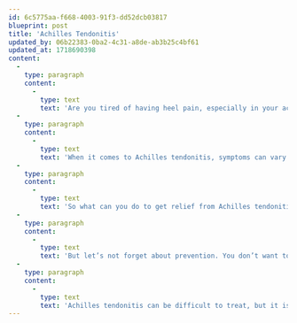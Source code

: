 ```yaml
---
id: 6c5775aa-f668-4003-91f3-dd52dcb03817
blueprint: post
title: 'Achilles Tendonitis'
updated_by: 06b22383-0ba2-4c31-a8de-ab3b25c4bf61
updated_at: 1718690398
content:
  -
    type: paragraph
    content:
      -
        type: text
        text: 'Are you tired of having heel pain, especially in your aching Achilles tendon? There are things you can do to get the relief you deserve. Achilles tendonitis a painful condition that can keep you from your favorite activities and even impact your daily life. But don’t worry, we’ve got you covered with everything you need to know about this condition.'
  -
    type: paragraph
    content:
      -
        type: text
        text: 'When it comes to Achilles tendonitis, symptoms can vary from constant to intermittent. Whether it’s a constant ache in the back of your heel or stiffness in your calf, it can be hard to move around without discomfort. What causes Achilles tendonitis? Causes include but are not limited to overuse, repetitive strain, and tight calf muscles. If you’re an athlete or engage in high-impact activities like running and jumping, you’re at a higher risk of developing this painful condition. And if you’re wearing improper footwear, it’s only going to make things worse.'
  -
    type: paragraph
    content:
      -
        type: text
        text: 'So what can you do to get relief from Achilles tendonitis? First and foremost, rest is crucial for healing the tendon. But that doesn’t mean you have to sit on the sidelines forever. Ice therapy is a great way to reduce inflammation and pain, while stretching exercises and physical therapy can help improve flexibility and strength in the calf muscles. And if you need a little extra help managing the pain, over-the-counter pain relievers like ibuprofen and naproxen can work wonders.'
  -
    type: paragraph
    content:
      -
        type: text
        text: 'But let’s not forget about prevention. You don’t want to be dealing with Achilles tendonitis again and again. The key is to wear proper footwear and gradually increase the intensity of your activities. And don’t forget to stretch – it’s an essential part of any workout routine. Cross-training with low-impact activities like swimming and cycling can also help reduce the risk of injury.'
  -
    type: paragraph
    content:
      -
        type: text
        text: 'Achilles tendonitis can be difficult to treat, but it is not impossible. With the right treatment and prevention methods, you can get back to doing what you love without the pain. Don’t wait until it’s too late – seek medical attention promptly if you’re experiencing symptoms of Achilles tendonitis. It’s time to take control of your health and get back to feeling like yourself again.'
---
```

